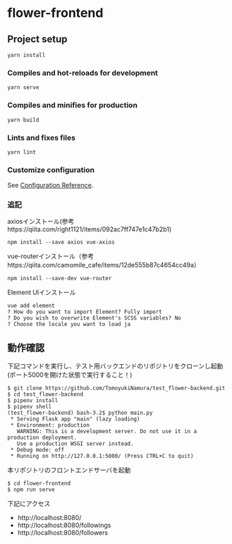 # flower-frontend

## Project setup
```
yarn install
```

### Compiles and hot-reloads for development
```
yarn serve
```

### Compiles and minifies for production
```
yarn build
```

### Lints and fixes files
```
yarn lint
```

### Customize configuration
See [Configuration Reference](https://cli.vuejs.org/config/).


### 追記
axiosインストール(参考https://qiita.com/right1121/items/092ac7ff747e1c47b2b1)
```
npm install --save axios vue-axios
```

vue-routerインストール（参考https://qiita.com/camomile_cafe/items/12de555b87c4654cc49a）
```
npm install --save-dev vue-router
```

Element UIインストール

```
vue add element
? How do you want to import Element? Fully import
? Do you wish to overwrite Element's SCSS variables? No
? Choose the locale you want to load ja
```


## 動作確認
下記コマンドを実行し、テスト用バックエンドのリポジトリをクローンし起動
(ポート5000を開けた状態で実行すること！)
```
$ git clone https://github.com/TomoyukiNamura/test_flower-backend.git
$ cd test_flower-backend
$ pipenv install
$ pipenv shell
(test_flower-backend) bash-3.2$ python main.py
 * Serving Flask app "main" (lazy loading)
 * Environment: production
   WARNING: This is a development server. Do not use it in a production deployment.
   Use a production WSGI server instead.
 * Debug mode: off
 * Running on http://127.0.0.1:5000/ (Press CTRL+C to quit)
```

本リポジトリのフロントエンドサーバを起動
```
$ cd flower-frontend
$ npm run serve
```

下記にアクセス
- http://localhost:8080/
- http://localhost:8080/followings
- http://localhost:8080/followers
